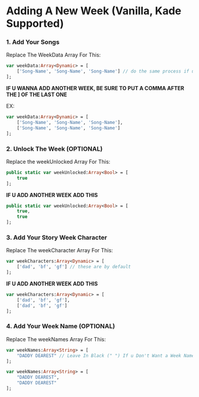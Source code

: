 # Adding A New Week (Vanilla, Kade Supported)

### 1. Add Your Songs

Replace The WeekData Array For This:

```haxe
var weekData:Array<Dynamic> = [
	['Song-Name', 'Song-Name', 'Song-Name'] // do the same process if u wanna add more songs
];
```

**IF U WANNA ADD ANOTHER WEEK, BE SURE TO PUT A COMMA AFTER THE ] OF THE LAST ONE**

EX:

```haxe
var weekData:Array<Dynamic> = [
	['Song-Name', 'Song-Name', 'Song-Name'],
    ['Song-Name', 'Song-Name', 'Song-Name']
];
```

### 2. Unlock The Week (OPTIONAL)

Replace the weekUnlocked Array For This:

```haxe
public static var weekUnlocked:Array<Bool> = [
	true
];
```

**IF U ADD ANOTHER WEEK ADD THIS**

```haxe
public static var weekUnlocked:Array<Bool> = [
	true,
    true
];
```

### 3. Add Your Story Week Character

Replace The weekCharacter Array For This:

```haxe
var weekCharacters:Array<Dynamic> = [
	['dad', 'bf', 'gf'] // these are by default
];
```

**IF U ADD ANOTHER WEEK ADD THIS**

```haxe
var weekCharacters:Array<Dynamic> = [
	['dad', 'bf', 'gf'],
    ['dad', 'bf', 'gf']
];
```

### 4. Add Your Week Name (OPTIONAL)

Replace The weekNames Array For This:

```haxe
var weekNames:Array<String> = [
	"DADDY DEAREST" // Leave In Black (" ") If u Don't Want a Week Name
];
```

```haxe
var weekNames:Array<String> = [
	"DADDY DEAREST",
    "DADDY DEAREST"
];
```